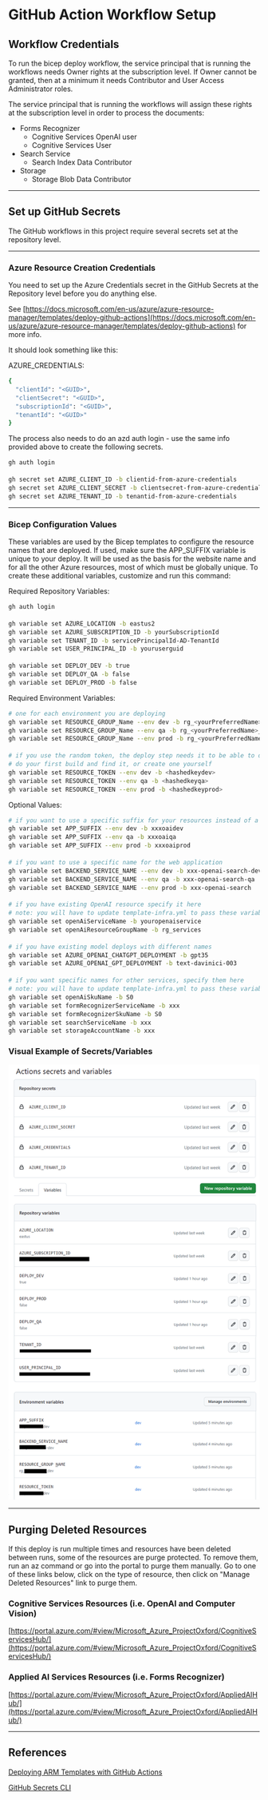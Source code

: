 # GitHub Action Workflow Setup

## Workflow Credentials

To run the bicep deploy workflow, the service principal that is running the workflows needs Owner rights at the subscription level. If Owner cannot be granted, then at a minimum it needs Contributor and User Access Administrator roles.

The service principal that is running the workflows will assign these rights at the subscription level in order to process the documents:

- Forms Recognizer
  - Cognitive Services OpenAI user
  - Cognitive Services User
- Search Service
  - Search Index Data Contributor
- Storage
  - Storage Blob Data Contributor

---

## Set up GitHub Secrets

The GitHub workflows in this project require several secrets set at the repository level.

---

### Azure Resource Creation Credentials

You need to set up the Azure Credentials secret in the GitHub Secrets at the Repository level before you do anything else.

See [https://docs.microsoft.com/en-us/azure/azure-resource-manager/templates/deploy-github-actions](https://docs.microsoft.com/en-us/azure/azure-resource-manager/templates/deploy-github-actions) for more info.

It should look something like this:

AZURE_CREDENTIALS:

``` bash
{
  "clientId": "<GUID>", 
  "clientSecret": "<GUID>", 
  "subscriptionId": "<GUID>", 
  "tenantId": "<GUID>"
}
```

The process also needs to do an azd auth login - use the same info provided above to create the following secrets.

``` bash
gh auth login

gh secret set AZURE_CLIENT_ID -b clientid-from-azure-credentials
gh secret set AZURE_CLIENT_SECRET -b clientsecret-from-azure-credentials
gh secret set AZURE_TENANT_ID -b tenantid-from-azure-credentials
```

---

### Bicep Configuration Values

These variables are used by the Bicep templates to configure the resource names that are deployed.  If used, make sure the APP_SUFFIX variable is unique to your deploy. It will be used as the basis for the website name and for all the other Azure resources, most of which must be globally unique.
To create these additional variables, customize and run this command:

Required Repository Variables:

``` bash
gh auth login

gh variable set AZURE_LOCATION -b eastus2
gh variable set AZURE_SUBSCRIPTION_ID -b yourSubscriptionId
gh variable set TENANT_ID -b servicePrincipalId-AD-TenantId
gh variable set USER_PRINCIPAL_ID -b youruserguid

gh variable set DEPLOY_DEV -b true
gh variable set DEPLOY_QA -b false
gh variable set DEPLOY_PROD -b false
```

Required Environment Variables:

``` bash
# one for each environment you are deploying
gh variable set RESOURCE_GROUP_Name --env dev -b rg_<yourPreferredName>_dev
gh variable set RESOURCE_GROUP_Name --env qa -b rg_<yourPreferredName>_qa
gh variable set RESOURCE_GROUP_Name --env prod -b rg_<yourPreferredName>_prod

# if you use the random token, the deploy step needs it to be able to deploy to the proper resource
# do your first build and find it, or create one yourself
gh variable set RESOURCE_TOKEN --env dev -b <hashedkeydev>
gh variable set RESOURCE_TOKEN --env qa -b <hashedkeyqa>
gh variable set RESOURCE_TOKEN --env prod -b <hashedkeyprod>
```

Optional Values:

``` bash
# if you want to use a specific suffix for your resources instead of a random token, specify this value
gh variable set APP_SUFFIX --env dev -b xxxoaidev
gh variable set APP_SUFFIX --env qa -b xxxoaiqa
gh variable set APP_SUFFIX --env prod -b xxxoaiprod

# if you want to use a specific name for the web application
gh variable set BACKEND_SERVICE_NAME --env dev -b xxx-openai-search-dev
gh variable set BACKEND_SERVICE_NAME --env qa -b xxx-openai-search-qa
gh variable set BACKEND_SERVICE_NAME --env prod -b xxx-openai-search

# if you have existing OpenAI resource specify it here
# note: you will have to update template-infra.yml to pass these variables in to main.bicep
gh variable set openAiServiceName -b youropenaiservice
gh variable set openAiResourceGroupName -b rg_services

# if you have existing model deploys with different names
gh variable set AZURE_OPENAI_CHATGPT_DEPLOYMENT -b gpt35
gh variable set AZURE_OPENAI_GPT_DEPLOYMENT -b text-davinici-003

# if you want specific names for other services, specify them here
# note: you will have to update template-infra.yml to pass these variables in to main.bicep
gh variable set openAiSkuName -b S0
gh variable set formRecognizerServiceName -b xxx
gh variable set formRecognizerSkuName -b S0
gh variable set searchServiceName -b xxx
gh variable set storageAccountName -b xxx
```

### Visual Example of Secrets/Variables

![Secrets/Variables Example](./Repo_Variables.png)

---

## Purging Deleted Resources

If this deploy is run multiple times and resources have been deleted between runs, some of the resources are purge protected.  To remove them, run an az command or go into the portal to purge them manually. Go to one of these links below, click on the type of resource, then click on "Manage Deleted Resources" link to purge them.

### Cognitive Services Resources (i.e. OpenAI and Computer Vision)

[https://portal.azure.com/#view/Microsoft_Azure_ProjectOxford/CognitiveServicesHub/](https://portal.azure.com/#view/Microsoft_Azure_ProjectOxford/CognitiveServicesHub/)

### Applied AI Services Resources (i.e. Forms Recognizer)

[https://portal.azure.com/#view/Microsoft_Azure_ProjectOxford/AppliedAIHub/](https://portal.azure.com/#view/Microsoft_Azure_ProjectOxford/AppliedAIHub/)

---

## References

[Deploying ARM Templates with GitHub Actions](https://docs.microsoft.com/en-us/azure/azure-resource-manager/templates/deploy-github-actions)

[GitHub Secrets CLI](https://cli.github.com/manual/gh_secret_set)
